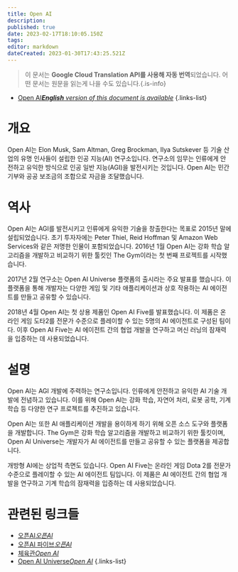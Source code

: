 ```yaml
---
title: Open AI
description: 
published: true
date: 2023-02-17T18:10:05.150Z
tags: 
editor: markdown
dateCreated: 2023-01-30T17:43:25.521Z
---
```


> 이 문서는 **Google Cloud Translation API를 사용해 자동 번역**되었습니다.
어떤 문서는 원문을 읽는게 나을 수도 있습니다.{.is-info}
- [Open AI***English** version of this document is available*](/en/Knowledge-base/Dictionary/open-ai)
{.links-list}


# 개요
Open AI는 Elon Musk, Sam Altman, Greg Brockman, Ilya Sutskever 등 기술 산업의 유명 인사들이 설립한 인공 지능(AI) 연구소입니다. 연구소의 임무는 인류에게 안전하고 유익한 방식으로 인공 일반 지능(AGI)을 발전시키는 것입니다. Open AI는 민간 기부와 공공 보조금의 조합으로 자금을 조달했습니다.

# 역사
Open AI는 AGI를 발전시키고 인류에게 유익한 기술을 창출한다는 목표로 2015년 말에 설립되었습니다. 초기 투자자에는 Peter Thiel, Reid Hoffman 및 Amazon Web Services와 같은 저명한 인물이 포함되었습니다. 2016년 1월 Open AI는 강화 학습 알고리즘을 개발하고 비교하기 위한 툴킷인 The Gym이라는 첫 번째 프로젝트를 시작했습니다.

2017년 2월 연구소는 Open AI Universe 플랫폼의 출시라는 주요 발표를 했습니다. 이 플랫폼을 통해 개발자는 다양한 게임 및 기타 애플리케이션과 상호 작용하는 AI 에이전트를 만들고 공유할 수 있습니다.

2018년 4월 Open AI는 첫 상용 제품인 Open AI Five를 발표했습니다. 이 제품은 온라인 게임 도타2를 전문가 수준으로 플레이할 수 있는 5명의 AI 에이전트로 구성된 팀이다. 이후 Open AI Five는 AI 에이전트 간의 협업 개발을 연구하고 머신 러닝의 잠재력을 입증하는 데 사용되었습니다.

# 설명
Open AI는 AGI 개발에 주력하는 연구소입니다. 인류에게 안전하고 유익한 AI 기술 개발에 전념하고 있습니다. 이를 위해 Open AI는 강화 학습, 자연어 처리, 로봇 공학, 기계 학습 등 다양한 연구 프로젝트를 추진하고 있습니다.

Open AI는 또한 AI 애플리케이션 개발을 용이하게 하기 위해 오픈 소스 도구와 플랫폼을 개발합니다. The Gym은 강화 학습 알고리즘을 개발하고 비교하기 위한 툴킷이며, Open AI Universe는 개발자가 AI 에이전트를 만들고 공유할 수 있는 플랫폼을 제공합니다.

개방형 AI에는 상업적 측면도 있습니다. Open AI Five는 온라인 게임 Dota 2를 전문가 수준으로 플레이할 수 있는 AI 에이전트 팀입니다. 이 제품은 AI 에이전트 간의 협업 개발을 연구하고 기계 학습의 잠재력을 입증하는 데 사용되었습니다.

# 관련된 링크들
- [오픈AI*오픈AI*](https://openai.com/)
- [오픈AI 파이브*오픈AI*](https://openai.com/five/)
- [체육관*Open AI*](https://gym.openai.com/)
- [Open AI Universe*Open AI*](https://universe.openai.com/)
{.links-list}